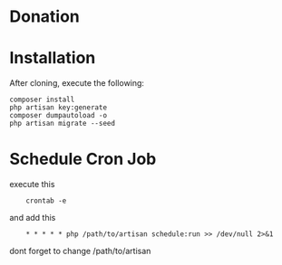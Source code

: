 # Donation

# Installation

After cloning, execute the following:

    composer install
    php artisan key:generate
    composer dumpautoload -o
    php artisan migrate --seed  


# Schedule Cron Job

execute this

        crontab -e
        
and add this 

        * * * * * php /path/to/artisan schedule:run >> /dev/null 2>&1
        
dont forget to change /path/to/artisan
